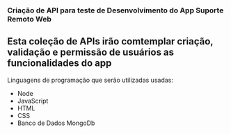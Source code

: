 ### Criação de API para teste de Desenvolvimento do App Suporte Remoto Web

## Esta coleção de APIs irão comtemplar criação, validação e permissão de usuários as funcionalidades do app

Linguagens de programação que serão utilizadas usadas:

- Node
- JavaScript
- HTML
- CSS
- Banco de Dados MongoDb
